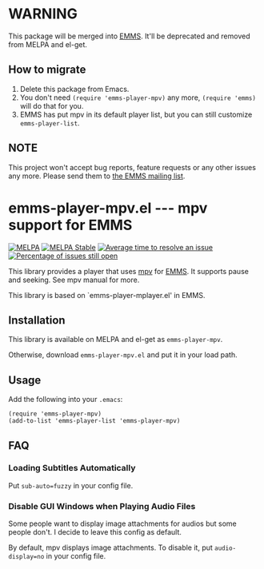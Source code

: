 WARNING
=======

This package will be merged into [EMMS].  It'll be deprecated and removed from MELPA and el-get.

How to migrate
--------------

 1. Delete this package from Emacs.
 2. You don't need `(require 'emms-player-mpv)` any more, `(require 'emms)` will do that for you.
 3. EMMS has put mpv in its default player list, but you can still customize `emms-player-list`.

NOTE
----

This project won't accept bug reports, feature requests or any other issues any more.  Please send them to [the EMMS mailing list][1].

[1]: https://lists.gnu.org/mailman/listinfo/emms-help

emms-player-mpv.el --- mpv support for EMMS
===========================================

[![MELPA](http://melpa.org/packages/emms-player-mpv-badge.svg)](http://melpa.org/#/emms-player-mpv)
[![MELPA Stable](http://stable.melpa.org/packages/emms-player-mpv-badge.svg)](http://stable.melpa.org/#/emms-player-mpv)
[![Average time to resolve an issue](http://isitmaintained.com/badge/resolution/dochang/emms-player-mpv.svg)](http://isitmaintained.com/project/dochang/emms-player-mpv "Average time to resolve an issue")
[![Percentage of issues still open](http://isitmaintained.com/badge/open/dochang/emms-player-mpv.svg)](http://isitmaintained.com/project/dochang/emms-player-mpv "Percentage of issues still open")

This library provides a player that uses [mpv] for [EMMS].  It supports pause
and seeking.  See mpv manual for more.

This library is based on `emms-player-mplayer.el' in EMMS.

[mpv]: http://mpv.io/
[EMMS]: https://www.gnu.org/software/emms/

Installation
------------

This library is available on MELPA and el-get as `emms-player-mpv`.

Otherwise, download `emms-player-mpv.el` and put it in your load path.

Usage
-----

Add the following into your `.emacs`:

``` elisp
(require 'emms-player-mpv)
(add-to-list 'emms-player-list 'emms-player-mpv)
```

FAQ
---

### Loading Subtitles Automatically ###

Put `sub-auto=fuzzy` in your config file.

### Disable GUI Windows when Playing Audio Files ###

Some people want to display image attachments for audios but some people don't.
I decide to leave this config as default.

By default, mpv displays image attachments.  To disable it, put
`audio-display=no` in your config file.
